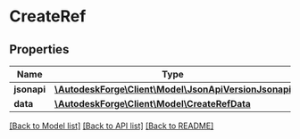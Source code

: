 # CreateRef

## Properties
Name | Type | Description | Notes
------------ | ------------- | ------------- | -------------
**jsonapi** | [**\AutodeskForge\Client\Model\JsonApiVersionJsonapi**](JsonApiVersionJsonapi.md) |  | [optional] 
**data** | [**\AutodeskForge\Client\Model\CreateRefData**](CreateRefData.md) |  | [optional] 

[[Back to Model list]](../README.md#documentation-for-models) [[Back to API list]](../README.md#documentation-for-api-endpoints) [[Back to README]](../README.md)


